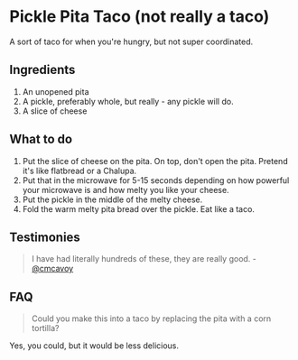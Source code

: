 # Pickle Pita Taco (not really a taco)

A sort of taco for when you're hungry, but not super coordinated.

## Ingredients

1. An unopened pita
2. A pickle, preferably whole, but really - any pickle will do.
3. A slice of cheese

## What to do

1. Put the slice of cheese on the pita. On top, don't open the pita. Pretend it's like flatbread or a Chalupa.
2. Put that in the microwave for 5-15 seconds depending on how powerful your microwave is and how melty you like your cheese.
3. Put the pickle in the middle of the melty cheese.
4. Fold the warm melty pita bread over the pickle. Eat like a taco.

## Testimonies

> I have had literally hundreds of these, they are really good. -[@cmcavoy](https://twitter.com/cmcavoy)

## FAQ

> Could you make this into a taco by replacing the pita with a corn tortilla?

Yes, you could, but it would be less delicious.
